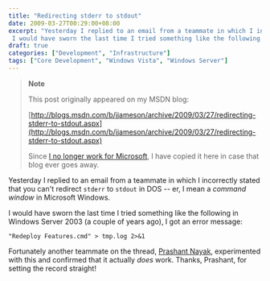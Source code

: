 ```yaml
---
title: "Redirecting stderr to stdout"
date: 2009-03-27T00:29:00+08:00
excerpt: "Yesterday I replied to an email from a teammate in which I incorrectly stated that you can't redirect stderr to stdout in DOS -- er, I mean a command window in Microsoft Windows. 
 I would have sworn the last time I tried something like the following..."
draft: true
categories: ["Development", "Infrastructure"]
tags: ["Core Development", "Windows Vista", "Windows Server"]
---
```


> **Note**
> 
> This post originally appeared on my MSDN blog:
> 
> [http://blogs.msdn.com/b/jjameson/archive/2009/03/27/redirecting-stderr-to-stdout.aspx](http://blogs.msdn.com/b/jjameson/archive/2009/03/27/redirecting-stderr-to-stdout.aspx)
> 
> Since [I no longer work for Microsoft](/blog/jjameson/2011/09/02/last-day-with-microsoft), I have copied it here in case that blog ever goes away.

Yesterday I replied to an email from a teammate in which I incorrectly stated that you can't redirect `stderr` to `stdout` in DOS -- er, I mean a *command window* in Microsoft Windows.

I would have sworn the last time I tried something like the following in Windows Server 2003 (a couple of years ago), I got an error message:

```
"Redeploy Features.cmd" > tmp.log 2>&1
```

Fortunately another teammate on the thread, [Prashant Nayak](http://blogs.msdn.com/pnayak), experimented with this and confirmed that it actually *does* work. Thanks, Prashant, for setting the record straight!

